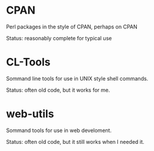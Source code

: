 


# CPAN
Perl packages in the style of CPAN, perhaps on CPAN

Status: reasonably complete for typical use


# CL-Tools
Sommand line tools for use in UNIX style shell commands.

Status: often old code, but it works for me.


# web-utils
Sommand tools for use in web develoment.

Status: often old code, but it still works when I needed it.




